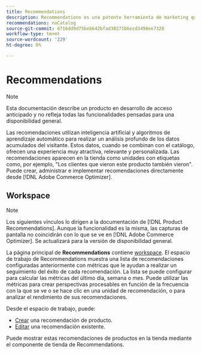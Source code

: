 ```yaml
---
title: Recommendations
description: Recommendations es una potente herramienta de marketing que puede utilizar para aumentar las conversiones, aumentar los ingresos y estimular la participación del comprador.
recommendations: noCatalog
source-git-commit: d716dd9d75beb642bfad30271b6ecd3490ee7328
workflow-type: tm+mt
source-wordcount: '229'
ht-degree: 0%

---
```


# Recommendations

>[!NOTE]
>
>Esta documentación describe un producto en desarrollo de acceso anticipado y no refleja todas las funcionalidades pensadas para una disponibilidad general.

Las recomendaciones utilizan inteligencia artificial y algoritmos de aprendizaje automático para realizar un análisis profundo de los datos acumulados del visitante. Estos datos, cuando se combinan con el catálogo, ofrecen una experiencia muy atractiva, relevante y personalizada. Las recomendaciones aparecen en la tienda como unidades con etiquetas como, por ejemplo, &quot;Los clientes que vieron este producto también vieron&quot;. Puede crear, administrar e implementar recomendaciones directamente desde [!DNL Adobe Commerce Optimizer].

## Workspace

>[!NOTE]
>
>Los siguientes vínculos lo dirigen a la documentación de [!DNL Product Recommendations]. Aunque la funcionalidad es la misma, las capturas de pantalla no coincidirán con lo que se ve en [!DNL Adobe Commerce Optimizer]. Se actualizará para la versión de disponibilidad general.

La página principal de **Recommendations** contiene [workspace](../../product-recommendations/workspace.md). El espacio de trabajo de Recommendations muestra una lista de recomendaciones configuradas anteriormente con métricas que le ayudan a realizar un seguimiento del éxito de cada recomendación. La lista se puede configurar para calcular las métricas del último día, semana o mes. Puede utilizar las métricas para crear perspectivas procesables en función de la frecuencia con la que se ve o se hace clic en una unidad de recomendación, o para analizar el rendimiento de sus recomendaciones.

Desde el espacio de trabajo, puede:

- [Crear](../../product-recommendations/create.md) una recomendación de producto.
- [Editar](../../product-recommendations/edit.md) una recomendación existente.

Puede mostrar estas recomendaciones de productos en la tienda mediante el componente de tienda de Recommendations.

